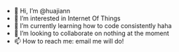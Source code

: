 - 👋 Hi, I’m @huajiann
- 👀 I’m interested in Internet Of Things
- 🌱 I’m currently learning how to code consistently haha
- 💞️ I’m looking to collaborate on nothing at the moment
- 📫 How to reach me: email me will do!

